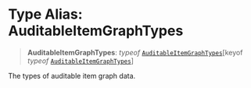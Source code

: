 # Type Alias: AuditableItemGraphTypes

> **AuditableItemGraphTypes**: *typeof* [`AuditableItemGraphTypes`](../variables/AuditableItemGraphTypes.md)\[keyof *typeof* [`AuditableItemGraphTypes`](../variables/AuditableItemGraphTypes.md)\]

The types of auditable item graph data.
